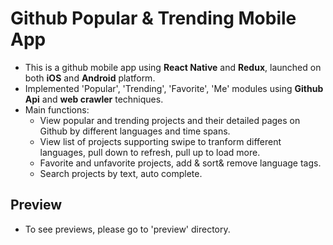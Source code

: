 # Github Popular & Trending Mobile App
* This is a github mobile app using **React Native** and **Redux**, launched on both **iOS** and **Android** platform.
* Implemented 'Popular', 'Trending', 'Favorite', 'Me' modules using **Github Api** and **web crawler** techniques.
* Main functions: 
    * View popular and trending projects and their detailed pages on Github by different languages and time spans. 
    * View list of projects supporting swipe to tranform different languages, pull down to refresh, pull up to load more.
    * Favorite and unfavorite projects, add & sort& remove language tags. 
    * Search projects by text, auto complete.

## Preview 
* To see previews, please go to 'preview' directory.

